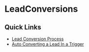# LeadConversions

## Quick Links
 * [Lead Conversion Process](http://blog.jeffdouglas.com/2009/02/13/enhancing-the-lead-convert-process-in-salesforce/)
 * [Auto Converting a Lead In a Trigger](http://blog.deadlypenguin.com/blog/2014/07/23/intro-to-apex-auto-converting-leads-in-a-trigger/)
